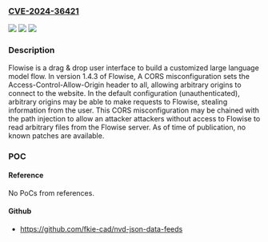### [CVE-2024-36421](https://cve.mitre.org/cgi-bin/cvename.cgi?name=CVE-2024-36421)
![](https://img.shields.io/static/v1?label=Product&message=Flowise&color=blue)
![](https://img.shields.io/static/v1?label=Version&message=%3D%20%3C%3D%201.4.3%20&color=brighgreen)
![](https://img.shields.io/static/v1?label=Vulnerability&message=CWE-346%3A%20Origin%20Validation%20Error&color=brighgreen)

### Description

Flowise is a drag & drop user interface to build a customized large language model flow. In version 1.4.3 of Flowise, A CORS misconfiguration sets the Access-Control-Allow-Origin header to all, allowing arbitrary origins to connect to the website. In the default configuration (unauthenticated), arbitrary origins may be able to make requests to Flowise, stealing information from the user. This CORS misconfiguration may be chained with the path injection to allow an attacker attackers without access to Flowise to read arbitrary files from the Flowise server. As of time of publication, no known patches are available.

### POC

#### Reference
No PoCs from references.

#### Github
- https://github.com/fkie-cad/nvd-json-data-feeds

